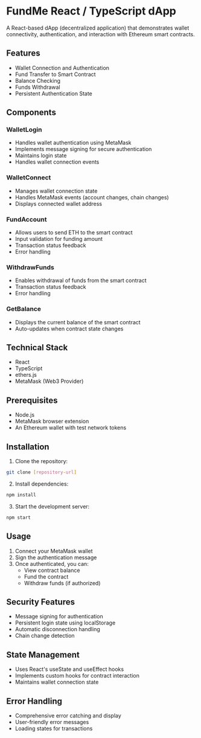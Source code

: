 
# FundMe React / TypeScript dApp

A React-based dApp (decentralized application) that demonstrates wallet connectivity, authentication, and interaction with Ethereum smart contracts.

## Features

- Wallet Connection and Authentication
- Fund Transfer to Smart Contract
- Balance Checking
- Funds Withdrawal
- Persistent Authentication State

## Components

### WalletLogin
- Handles wallet authentication using MetaMask
- Implements message signing for secure authentication
- Maintains login state
- Handles wallet connection events

### WalletConnect
- Manages wallet connection state
- Handles MetaMask events (account changes, chain changes)
- Displays connected wallet address

### FundAccount
- Allows users to send ETH to the smart contract
- Input validation for funding amount
- Transaction status feedback
- Error handling

### WithdrawFunds
- Enables withdrawal of funds from the smart contract
- Transaction status feedback
- Error handling

### GetBalance
- Displays the current balance of the smart contract
- Auto-updates when contract state changes

## Technical Stack

- React
- TypeScript
- ethers.js
- MetaMask (Web3 Provider)

## Prerequisites

- Node.js
- MetaMask browser extension
- An Ethereum wallet with test network tokens

## Installation

1. Clone the repository:
```bash
git clone [repository-url]
```

2. Install dependencies:
```bash
npm install
```

3. Start the development server:
```bash
npm start
```

## Usage

1. Connect your MetaMask wallet
2. Sign the authentication message
3. Once authenticated, you can:
   - View contract balance
   - Fund the contract
   - Withdraw funds (if authorized)

## Security Features

- Message signing for authentication
- Persistent login state using localStorage
- Automatic disconnection handling
- Chain change detection

## State Management

- Uses React's useState and useEffect hooks
- Implements custom hooks for contract interaction
- Maintains wallet connection state

## Error Handling

- Comprehensive error catching and display
- User-friendly error messages
- Loading states for transactions

